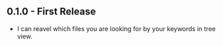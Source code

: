 ## 0.1.0 - First Release
* I can reavel which files you are looking for by your keywords in tree view.
